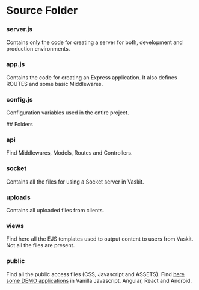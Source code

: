 # Source Folder

### server.js

Contains only the code for creating a server for both, development and production environments.

### app.js

Contains the code for creating an Express application. It also defines ROUTES and some basic Middlewares.

### config.js

Configuration variables used in the entire project.


## Folders

### api

Find Middlewares, Models, Routes and Controllers.

### socket

Contains all the files for using a Socket server in Vaskit.

### uploads

Contains all uploaded files from clients.

### views

Find here all the EJS templates used to output content to users from Vaskit.
Not all the files are present.

### public

Find all the public access files (CSS, Javascript and ASSETS).
Find [here some DEMO applications](https://github.com/warodri/rob-haughian/tree/master/src/public/demo) in Vanilla Javascript, Angular, React and Android.

